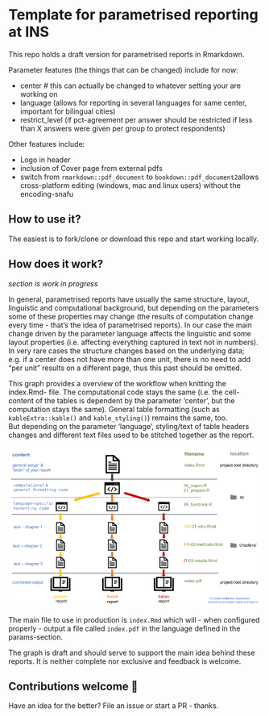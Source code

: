 
<!-- README.md is generated from README.Rmd. Please edit that file -->
<!-- badges: start -->
<!-- badges: end -->

# Template for parametrised reporting at INS

This repo holds a draft version for parametrised reports in Rmarkdown.

Parameter features (the things that can be changed) include for now:

-   center \# this can actually be changed to whatever setting your are
    working on
-   language (allows for reporting in several languages for same center,
    important for bilingual cities)
-   restrict\_level (if pct-agreement per answer should be restricted if
    less than X answers were given per group to protect respondents)

Other features include:

-   Logo in header
-   inclusion of Cover page from external pdfs
-   switch from `rmarkdown::pdf_document` to
    `bookdown::pdf_document2`allows cross-platform editing (windows, mac
    and linux users) without the encoding-snafu

## How to use it?

The easiest is to fork/clone or download this repo and start working
locally.

## How does it work?

*section is work in progress*

In general, parametrised reports have usually the same structure,
layout, linguistic and computational background, but depending on the
parameters some of these properties may change (the results of
computation change every time - that’s the idea of parametrised
reports). In our case the main change driven by the parameter language
affects the linguistic and some layout properties (i.e. affecting
everything captured in text not in numbers). In very rare cases the
structure changes based on the underlying data; e.g. if a center does
not have more than one unit, there is no need to add “per unit” results
on a different page, thus this past should be omitted.

This graph provides a overview of the workflow when knitting the
index.Rmd- file. The computational code stays the same (i.e. the
cell-content of the tables is dependent by the parameter ‘center’, but
the computation stays the same). General table formatting (such as
`kableExtra::kable()` and `kable_styling()`) remains the same, too.  
But depending on the parameter ‘language’, styling/text of table headers
changes and different text files used to be stitched together as the
report.

![Logic workflow](vignettes/graph_tmpls-report.png)

The main file to use in production is `index.Rmd` which will - when
configured properly - output a file called `index.pdf` in the language
defined in the params-section.

The graph is draft and should serve to support the main idea behind
these reports. It is neither complete nor exclusive and feedback is
welcome.

## Contributions welcome 👋

Have an idea for the better? File an issue or start a PR - thanks.
